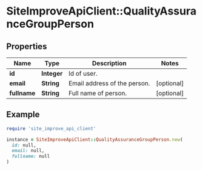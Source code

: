 # SiteImproveApiClient::QualityAssuranceGroupPerson

## Properties

| Name | Type | Description | Notes |
| ---- | ---- | ----------- | ----- |
| **id** | **Integer** | Id of user. |  |
| **email** | **String** | Email address of the person. | [optional] |
| **fullname** | **String** | Full name of person. | [optional] |

## Example

```ruby
require 'site_improve_api_client'

instance = SiteImproveApiClient::QualityAssuranceGroupPerson.new(
  id: null,
  email: null,
  fullname: null
)
```

